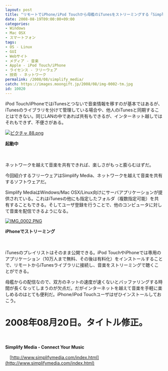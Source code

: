 ```yaml
---
layout: post
title: "リモートでiPhone/iPod Touchから母艦のiTunesをストリーミングする「Simplify Media」"
date: 2008-08-19T09:00:00+09:00
categories:
- Windows
- Mac OSX
- スマートフォン
tags: 
- OS - Linux
- GUI
- Webサイト
- メディア - 音楽
- Apple - iPod Touch/iPhone
- ライセンス - フリーウェア
- 技術 - ネットワーク
permalink: /2008/08/simplify_media/
catch: https://images.moongift.jp/2008/08/img-0002-tm.jpg
id: 10020
---
```

iPod Touch/iPhoneではiTunesとつないで音楽情報を移すのが基本ではあるが、iTunesのライブラリを分けて管理している場合や、他人のiTunesと同期することはできない。同じLANの中であれば共有もできるが、インターネット越しではそれもできず、不便さがある。

  

[![ピクチャ 88.png](https://images.moongift.jp/2008/08/88-tm.jpg)](https://images.moongift.jp/2008/08/88.jpg)  
  
**起動中**

  

　

  

ネットワークを越えて音楽を共有できれば、楽しさがもっと膨らむはずだ。

  

今回紹介するフリーウェアはSimplify Media、ネットワークを越えて音楽を共有するソフトウェアだ。

  
  
<!--more-->  

Simplify MediaはWindows/Mac OSX/Linux向けにサーバアプリケーションが提供されている。これはiTunesの他にも指定したフォルダ（複数指定可能）を共有することもできる。そしてユーザ登録を行うことで、他のコンピュータに対して音楽を配信できるようになる。

  

[![IMG_0002.PNG](https://images.moongift.jp/2008/08/img-0002-tm.jpg)](https://images.moongift.jp/2008/08/img-0002.jpg)  
  
**iPhoneでストリーミング**

  

　

  

iTunesのプレイリストはそのまま公開できる。iPod TouchやiPhoneでは専用のアプリケーション（10万人まで無料、その後は有料化）をインストールすることで、リモートからiTunesライブラリに接続し、音楽をストリーミングで聴くことができる。

  

母艦からの配信なので、双方のネットの速度が速くないとバッファリングする時間が長くなってしまうのが欠点だ。だがインターネットを越えて音楽を手軽に楽しめるのはとても便利だ。iPhone/iPod Touchユーザはぜひインストールしておこう。

  

# 2008年08月20日。タイトル修正。

  

　

  

**Simplify Media - Connect Your Music**  
  
　[http://www.simplifymedia.com/index.html](http://www.simplifymedia.com/index.html)

  
